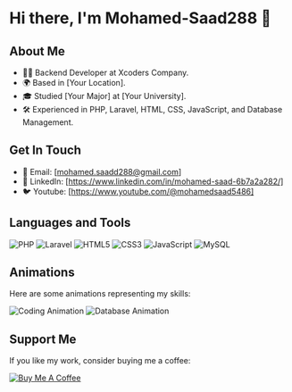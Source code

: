 # Hi there, I'm Mohamed-Saad288 👋

## About Me

- 👨‍💻 Backend Developer at Xcoders Company.
- 🌍 Based in [Your Location].
- 🎓 Studied [Your Major] at [Your University].
- 🛠️ Experienced in PHP, Laravel, HTML, CSS, JavaScript, and Database Management.

## Get In Touch

- 📧 Email: [mohamed.saadd288@gmail.com]
- 💼 LinkedIn: [https://www.linkedin.com/in/mohamed-saad-6b7a2a282/]
- 🐦 Youtube: [https://www.youtube.com/@mohamedsaad5486]

## Languages and Tools

![PHP](https://img.shields.io/badge/PHP-777BB4?style=for-the-badge&logo=php&logoColor=white)
![Laravel](https://img.shields.io/badge/Laravel-FF2D20?style=for-the-badge&logo=laravel&logoColor=white)
![HTML5](https://img.shields.io/badge/HTML5-E34F26?style=for-the-badge&logo=html5&logoColor=white)
![CSS3](https://img.shields.io/badge/CSS3-1572B6?style=for-the-badge&logo=css3&logoColor=white)
![JavaScript](https://img.shields.io/badge/JavaScript-F7DF1E?style=for-the-badge&logo=javascript&logoColor=black)
![MySQL](https://img.shields.io/badge/MySQL-4479A1?style=for-the-badge&logo=mysql&logoColor=white)

## Animations

Here are some animations representing my skills:

![Coding Animation](https://media.giphy.com/media/13HgwGsXF0aiGY/giphy.gif)
![Database Animation](https://media.giphy.com/media/3o6Zt481isNVuQI1l6/giphy.gif)

## Support Me

If you like my work, consider buying me a coffee:

[![Buy Me A Coffee](https://img.shields.io/badge/Buy_Me_A_Coffee-donate-yellow)](https://www.buymeacoffee.com/yourusername)

```` ▋
